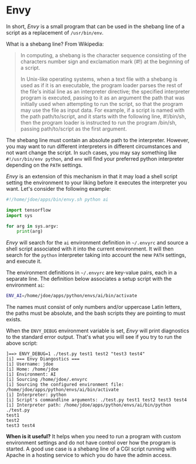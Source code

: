 
Envy
====

In short, *Envy* is a small program that can be used in the shebang line of a
script as a replacement of `/usr/bin/env`.

What is a shebang line? From Wikipedia:

> In computing, a shebang is the character sequence consisting of the characters
> number sign and exclamation mark (#!) at the beginning of a script.
>
> In Unix-like operating systems, when a text file with a shebang is used as if
> it is an executable, the program loader parses the rest of the file's initial
> line as an interpreter directive; the specified interpreter program is
> executed, passing to it as an argument the path that was initially used when
> attempting to run the script, so that the program may use the file as input
> data. For example, if a script is named with the path path/to/script, and it
> starts with the following line, #!/bin/sh, then the program loader is
> instructed to run the program /bin/sh, passing path/to/script as the first
> argument.

The shebang line must contain an absolute path to the interpreter. However,
you may want to run different interpreters in different circumstances and not
want change the script. In such cases, you may say something like
`#!/usr/bin/env python`, and `env` will find your preferred python interpreter
depending on the `PATH` settings.

*Envy* is an extension of this mechanism in that it may load a shell script
setting the environment to your liking before it executes the interpreter
you want. Let's consider the following example:

```python
#!/home/jdoe/apps/bin/envy.sh python ai

import tensorflow
import sys

for arg in sys.argv:
    print(arg)
```

*Envy* will search for the `ai` environment definition in `~/.envyrc` and source
a shell script associated with it into the current environment. It will then
search for the `python` interpreter taking into account the new `PATH` settings,
and execute it.

The environment definitions in `~/.envyrc` are key-value pairs, each in a
separate line. The definition below associates a setup script with the
environment `ai`:

```bash
ENV_AI=/home/jdoe/apps/python/envs/ai/bin/activate
```

The names must consist of only numbers and/or uppercase Latin letters, the paths
must be absolute, and the bash scripts they are pointing to must exists.

When the `ENVY_DEBUG` environment variable is set, *Envy* will print diagnostics
to the standard error output. That's what you will see if you try to run the
above script:

    ]==> ENVY_DEBUG=1 ./test.py test1 test2 "test3 test4"
    [i] === Envy Diangostics ===
    [i] Username: jdoe
    [i] Home: /home/jdoe
    [i] Environment: AI
    [i] Sourcing /home/jdoe/.envyrc
    [i] Sourcing the configured environment file: /home/jdoe/apps/python/envs/ai/bin/activate
    [i] Interpreter: python
    [i] Script's commandline arguments: ./test.py test1 test2 test3 test4
    [i] Interpreter path: /home/jdoe/apps/python/envs/ai/bin/python
    ./test.py
    test1
    test2
    test3 test4

**When is it useful?** It helps when you need to run a program with custom
environment settings and do not have control over how the program is started. A
good use case is a shebang line of a CGI script running with Apache in a hosting
service to which you do have the admin access.
